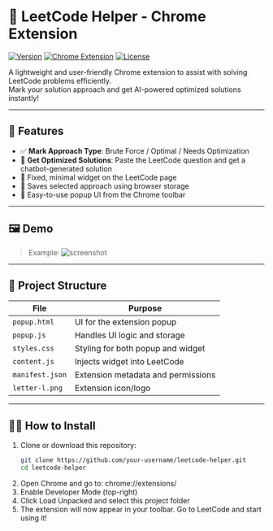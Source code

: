 # 🧠 LeetCode Helper - Chrome Extension

[![Version](https://img.shields.io/badge/version-1.1-blue)](https://github.com/your-username/leetcode-helper)
[![Chrome Extension](https://img.shields.io/badge/chrome-extension-green)](https://chrome.google.com/webstore)
[![License](https://img.shields.io/badge/license-MIT-lightgrey)](LICENSE)

A lightweight and user-friendly Chrome extension to assist with solving LeetCode problems efficiently.  
Mark your solution approach and get AI-powered optimized solutions instantly!

---

## 🚀 Features

- ✅ **Mark Approach Type**: Brute Force / Optimal / Needs Optimization
- 🤖 **Get Optimized Solutions**: Paste the LeetCode question and get a chatbot-generated solution
- 📌 Fixed, minimal widget on the LeetCode page
- 💾 Saves selected approach using browser storage
- 🧩 Easy-to-use popup UI from the Chrome toolbar

---

## 🖼️ Demo
  
> Example:
> ![screenshot](screenshots/widget-demo.png)

---

## 📂 Project Structure

| File | Purpose |
|------|---------|
| `popup.html` | UI for the extension popup |
| `popup.js` | Handles UI logic and storage |
| `styles.css` | Styling for both popup and widget |
| `content.js` | Injects widget into LeetCode |
| `manifest.json` | Extension metadata and permissions |
| `letter-l.png` | Extension icon/logo |

---

## 🧑‍💻 How to Install

1. Clone or download this repository:
   ```bash
   git clone https://github.com/your-username/leetcode-helper.git
   cd leetcode-helper
2. Open Chrome and go to:
   chrome://extensions/
3. Enable Developer Mode (top-right)
4. Click Load Unpacked and select this project folder
5. The extension will now appear in your toolbar. Go to LeetCode and start using it!
